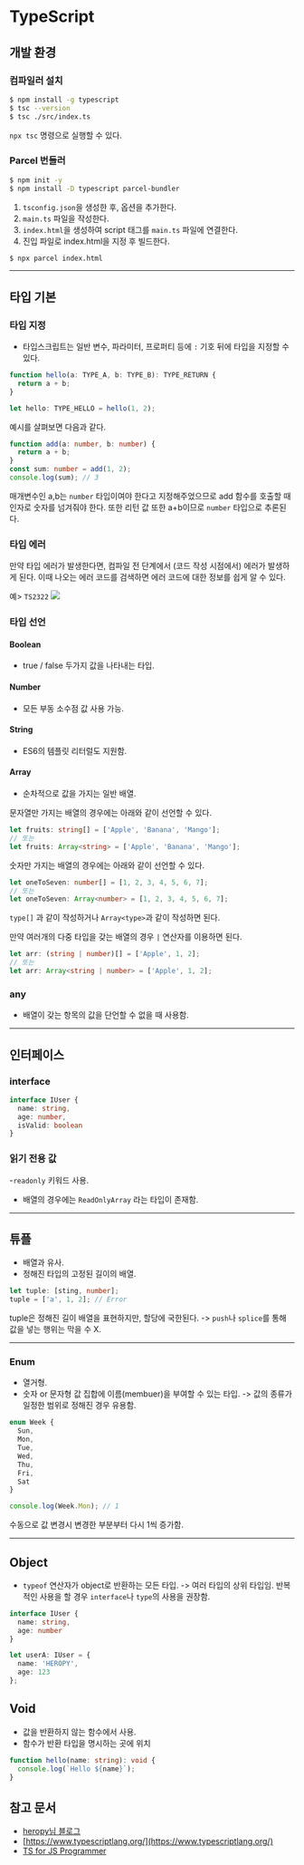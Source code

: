 # TypeScript

## 개발 환경

### 컴파일러 설치

``` bash
$ npm install -g typescript
$ tsc --version
$ tsc ./src/index.ts
```

`npx tsc` 명령으로 실행할 수 있다.

### Parcel 번들러

``` bash
$ npm init -y
$ npm install -D typescript parcel-bundler
```

1. `tsconfig.json`을 생성한 후, 옵션을 추가한다.
2. `main.ts` 파일을 작성한다.
3. `index.html`을 생성하여 script 태그를 `main.ts` 파일에 연결한다.
4. 진입 파일로 index.html을 지정 후 빌드한다.
``` bash
$ npx parcel index.html
```

***


## 타입 기본

### 타입 지정

- 타입스크립트는 일반 변수, 파라미터, 프로퍼티 등에 `:` 기호 뒤에 타입을 지정할 수 있다.

``` ts
function hello(a: TYPE_A, b: TYPE_B): TYPE_RETURN {
  return a + b;
}

let hello: TYPE_HELLO = hello(1, 2);
```

예시를 살펴보면 다음과 같다.
``` ts
function add(a: number, b: number) {
  return a + b;
}
const sum: number = add(1, 2);
console.log(sum); // 3
```

매개변수인 a,b는 `number` 타입이여야 한다고 지정해주었으므로
add 함수를 호출할 때 인자로 숫자를 넘겨줘야 한다.
또한 리턴 값 또한 a+b이므로 `number` 타입으로 추론된다.


### 타입 에러

만약 타입 에러가 발생한다면, 컴파일 전 단계에서 
(코드 작성 시점에서) 에러가 발생하게 된다.
이때 나오는 에러 코드를 검색하면 에러 코드에 대한 정보를 쉽게 알 수 있다.

예> `TS2322`
![](https://velog.velcdn.com/images/thisisyjin/post/77909984-980b-4a4d-8410-3b194a6f3e8a/image.png)


### 타입 선언


#### Boolean
- true / false 두가지 값을 나타내는 타입.

#### Number
- 모든 부동 소수점 값 사용 가능.

#### String
- ES6의 템플릿 리터럴도 지원함.

#### Array
- 순차적으로 값을 가지는 일반 배열.

문자열만 가지는 배열의 경우에는 아래와 같이 선언할 수 있다.
``` ts
let fruits: string[] = ['Apple', 'Banana', 'Mango'];
// 또는
let fruits: Array<string> = ['Apple', 'Banana', 'Mango'];
```
숫자만 가지는 배열의 경우에는 아래와 같이 선언할 수 있다.
``` ts
let oneToSeven: number[] = [1, 2, 3, 4, 5, 6, 7];
// 또는
let oneToSeven: Array<number> = [1, 2, 3, 4, 5, 6, 7];
```

`type[]` 과 같이 작성하거나
`Array<type>`과 같이 작성하면 된다.

만약 여러개의 다중 타입을 갖는 배열의 경우 `|` 연산자를 이용하면 된다.

``` ts
let arr: (string | number)[] = ['Apple', 1, 2];
// 또는
let arr: Array<string | number> = ['Apple', 1, 2];
```

### any

- 배열이 갖는 항목의 값을 단언할 수 없을 때 사용함.


***

## 인터페이스

### interface
``` ts
interface IUser {
  name: string,
  age: number,
  isValid: boolean
}
```

### 읽기 전용 값

-`readonly` 키워드 사용.
- 배열의 경우에는 `ReadOnlyArray` 라는 타입이 존재함.

***

## 튜플

- 배열과 유사.
- 정해진 타입의 고정된 길이의 배열.

``` ts
let tuple: [sting, number]; 
tuple = ['a', 1, 2]; // Error
```

tuple은 정해진 길이 배열을 표현하지만, 할당에 국한된다.
-> `push`나 `splice`를 통해 값을 넣는 행위는 막을 수 X.


***

### Enum

- 열거형.
- 숫자 or 문자형 값 집합에 이름(membuer)을 부여할 수 있는 타입.
-> 값의 종류가 일정한 범위로 정해진 경우 유용함.

``` ts
enum Week {
  Sun,
  Mon,
  Tue,
  Wed,
  Thu,
  Fri,
  Sat
}

console.log(Week.Mon); // 1
```

수동으로 값 변경시 변경한 부분부터 다시 1씩 증가함.

***


## Object

- `typeof` 연산자가 object로 반환하는 모든 타입.
-> 여러 타입의 상위 타입임.
반복적인 사용을 할 경우 `interface`나 `type`의 사용을 권장함.

``` ts
interface IUser {
  name: string,
  age: number
}

let userA: IUser = {
  name: 'HEROPY',
  age: 123
};
```

## Void
- 값을 반환하지 않는 함수에서 사용.
- 함수가 반환 타입을 명시하는 곳에 위치
``` ts
function hello(name: string): void {
  console.log(`Hello ${name}`);
}
```

## 참고 문서
- [heropy님 블로그](https://heropy.blog/2020/01/27/typescript/)
- [https://www.typescriptlang.org/](https://www.typescriptlang.org/)
- [TS for JS Programmer](https://typescript-kr.github.io/pages/tutorials/ts-for-js-programmers.html)
